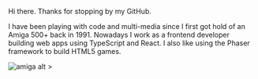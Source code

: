 Hi there. Thanks for stopping by my GitHub.

I have been playing with code and multi-media since I first got hold of an Amiga 500+ back in 1991. Nowadays I work as a frontend developer building web apps using TypeScript and React. I also like using the Phaser framework to build HTML5 games.

![amiga alt >](https://github.com/sebsowter/sebsowter/assets/7384630/5e1b7231-95d6-46b1-9fa0-06a3b83dd8ff)
